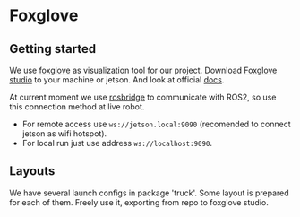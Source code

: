 # Foxglove

## Getting started
We use [foxglove](https://foxglove.dev) as visualization tool for our project. Download [Foxglove studio](https://foxglove.dev/download) to your machine or jetson. And look at official [docs](https://foxglove.dev/docs/studio).

At current moment we use [rosbridge](http://wiki.ros.org/rosbridge_suite) to communicate with ROS2, so use this connection method at live robot.
- For remote access use ```ws://jetson.local:9090``` (recomended to connect jetson as wifi hotspot).
- For local run just use address ```ws://localhost:9090```.

## Layouts
We have several launch configs in package 'truck'. Some layout is prepared for each of them. Freely use it, exporting from repo to foxglove studio.
